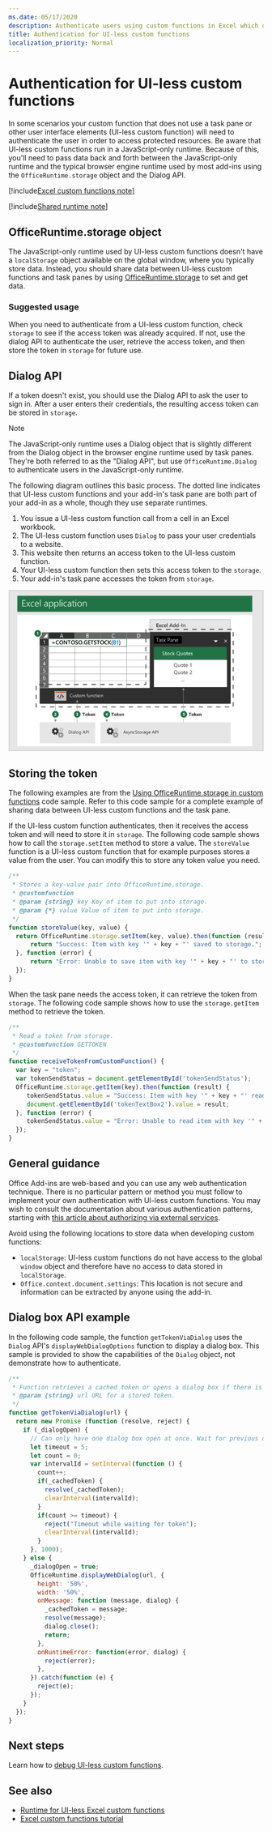 ```yaml
---
ms.date: 05/17/2020
description: Authenticate users using custom functions in Excel which don't use the task pane.
title: Authentication for UI-less custom functions
localization_priority: Normal
---
```


# Authentication for UI-less custom functions

In some scenarios your custom function that does not use a task pane or other user interface elements (UI-less custom function) will need to authenticate the user in order to access protected resources. Be aware that UI-less custom functions run in a JavaScript-only runtime. Because of this, you'll need to pass data back and forth between the JavaScript-only runtime and the typical browser engine runtime used by most add-ins using the `OfficeRuntime.storage` object and the Dialog API.

[!include[Excel custom functions note](../includes/excel-custom-functions-note.md)]

[!include[Shared runtime note](../includes/shared-runtime-note.md)]

## OfficeRuntime.storage object

The JavaScript-only runtime used by UI-less custom functions doesn't have a `localStorage` object available on the global window, where you typically store data. Instead, you should share data between UI-less custom functions and task panes by using [OfficeRuntime.storage](/javascript/api/office-runtime/officeruntime.storage) to set and get data.

### Suggested usage

When you need to authenticate from a UI-less custom function, check `storage` to see if the access token was already acquired. If not, use the dialog API to authenticate the user, retrieve the access token, and then store the token in `storage` for future use.

## Dialog API

If a token doesn't exist, you should use the Dialog API to ask the user to sign in. After a user enters their credentials, the resulting access token can be stored in `storage`.

> [!NOTE]
> The JavaScript-only runtime uses a Dialog object that is slightly different from the Dialog object in the browser engine runtime used by task panes. They're both referred to as the "Dialog API", but use `OfficeRuntime.Dialog` to authenticate users in the JavaScript-only runtime.

The following diagram outlines this basic process. The dotted line indicates that UI-less custom functions and your add-in's task pane are both part of your add-in as a whole, though they use separate runtimes.

1. You issue a UI-less custom function call from a cell in an Excel workbook.
2. The UI-less custom function uses `Dialog` to pass your user credentials to a website.
3. This website then returns an access token to the UI-less custom function.
4. Your UI-less custom function then sets this access token to the `storage`.
5. Your add-in's task pane accesses the token from `storage`.

![Diagram of custom function using dialog API to get access token, and then share token with task pane through the OfficeRuntime.storage API.](../images/authentication-diagram.png "Authentication diagram.")

## Storing the token

The following examples are from the [Using OfficeRuntime.storage in custom functions](https://github.com/OfficeDev/PnP-OfficeAddins/tree/master/Excel-custom-functions/AsyncStorage) code sample. Refer to this code sample for a complete example of sharing data between UI-less custom functions and the task pane.

If the UI-less custom function authenticates, then it receives the access token and will need to store it in `storage`. The following code sample shows how to call the `storage.setItem` method to store a value. The `storeValue` function is a UI-less custom function that for example purposes stores a value from the user. You can modify this to store any token value you need.

```js
/**
 * Stores a key-value pair into OfficeRuntime.storage.
 * @customfunction
 * @param {string} key Key of item to put into storage.
 * @param {*} value Value of item to put into storage.
 */
function storeValue(key, value) {
  return OfficeRuntime.storage.setItem(key, value).then(function (result) {
      return "Success: Item with key '" + key + "' saved to storage.";
  }, function (error) {
      return "Error: Unable to save item with key '" + key + "' to storage. " + error;
  });
}
```

When the task pane needs the access token, it can retrieve the token from `storage`. The following code sample shows how to use the `storage.getItem` method to retrieve the token.

```js
/**
 * Read a token from storage.
 * @customfunction GETTOKEN
 */
function receiveTokenFromCustomFunction() {
  var key = "token";
  var tokenSendStatus = document.getElementById('tokenSendStatus');
  OfficeRuntime.storage.getItem(key).then(function (result) {
     tokenSendStatus.value = "Success: Item with key '" + key + "' read from storage.";
     document.getElementById('tokenTextBox2').value = result;
  }, function (error) {
     tokenSendStatus.value = "Error: Unable to read item with key '" + key + "' from storage. " + error;
  });
}
```

## General guidance

Office Add-ins are web-based and you can use any web authentication technique. There is no particular pattern or method you must follow to implement your own authentication with UI-less custom functions. You may wish to consult the documentation about various authentication patterns, starting with [this article about authorizing via external services](../develop/auth-external-add-ins.md).  

Avoid using the following locations to store data when developing custom functions:  

- `localStorage`: UI-less custom functions do not have access to the global `window` object and therefore have no access to data stored in `localStorage`.
- `Office.context.document.settings`:  This location is not secure and information can be extracted by anyone using the add-in.

## Dialog box API example

In the following code sample, the function `getTokenViaDialog` uses the `Dialog` API's `displayWebDialogOptions` function to display a dialog box. This sample is provided to show the capabilities of the `Dialog` object, not demonstrate how to authenticate.

```JavaScript
/**
 * Function retrieves a cached token or opens a dialog box if there is no saved token. Note that this is not a sufficient example of authentication but is intended to show the capabilities of the Dialog object.
 * @param {string} url URL for a stored token.
 */
function getTokenViaDialog(url) {
  return new Promise (function (resolve, reject) {
    if (_dialogOpen) {
      // Can only have one dialog box open at once. Wait for previous dialog box's token.
      let timeout = 5;
      let count = 0;
      var intervalId = setInterval(function () {
        count++;
        if(_cachedToken) {
          resolve(_cachedToken);
          clearInterval(intervalId);
        }
        if(count >= timeout) {
          reject("Timeout while waiting for token");
          clearInterval(intervalId);
        }
      }, 1000);
    } else {
      _dialogOpen = true;
      OfficeRuntime.displayWebDialog(url, {
        height: '50%',
        width: '50%',
        onMessage: function (message, dialog) {
          _cachedToken = message;
          resolve(message);
          dialog.close();
          return;
        },
        onRuntimeError: function(error, dialog) {
          reject(error);
        },
      }).catch(function (e) {
        reject(e);
      });
    }
  });
}
```

## Next steps
Learn how to [debug UI-less custom functions](custom-functions-debugging.md).

## See also

* [Runtime for UI-less Excel custom functions](custom-functions-runtime.md)
* [Excel custom functions tutorial](../tutorials/excel-tutorial-create-custom-functions.md)